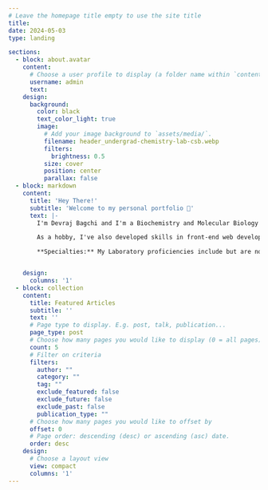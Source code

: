 ```yaml
---
# Leave the homepage title empty to use the site title
title:
date: 2024-05-03
type: landing

sections:
  - block: about.avatar
    content:
      # Choose a user profile to display (a folder name within `content/authors/`)
      username: admin
      text: 
    design:
      background:
        color: black
        text_color_light: true
        image:
          # Add your image background to `assets/media/`.
          filename: header_undergrad-chemistry-lab-csb.webp
          filters:
            brightness: 0.5
          size: cover
          position: center
          parallax: false
  - block: markdown
    content:
      title: 'Hey There!'
      subtitle: 'Welcome to my personal portfolio 👋'
      text: |-
        I'm Devraj Bagchi and I'm a Biochemistry and Molecular Biology Honours student at Trent University. My academic interests lie deeply in Synthetic Organic Chemistry, specifically Carbonyl chemistry, which I explore both theoretically and through sample analysis via analytical instrumentation and data documentation critical for high-standard research.

        As a hobby, I've also developed skills in front-end web development and UI design, learning languages such as Go, HTML, CSS, and Python, which I enjoy applying to create and manage my own academic portfolio.

        **Specialties:** My Laboratory proficiencies include but are not limited to TLC, FT-IR, ¹H NMR, GC-MS, HPLC, IEC, SEC, and UV-Vis spectroscopy, biohazard handling, aspetic technique, etc.


    design:
      columns: '1'
  - block: collection
    content:
      title: Featured Articles
      subtitle: ''
      text: ''
      # Page type to display. E.g. post, talk, publication...
      page_type: post
      # Choose how many pages you would like to display (0 = all pages)
      count: 5
      # Filter on criteria
      filters:
        author: ""
        category: ""
        tag: ""
        exclude_featured: false
        exclude_future: false
        exclude_past: false
        publication_type: ""
      # Choose how many pages you would like to offset by
      offset: 0
      # Page order: descending (desc) or ascending (asc) date.
      order: desc
    design:
      # Choose a layout view
      view: compact
      columns: '1'
---
```

